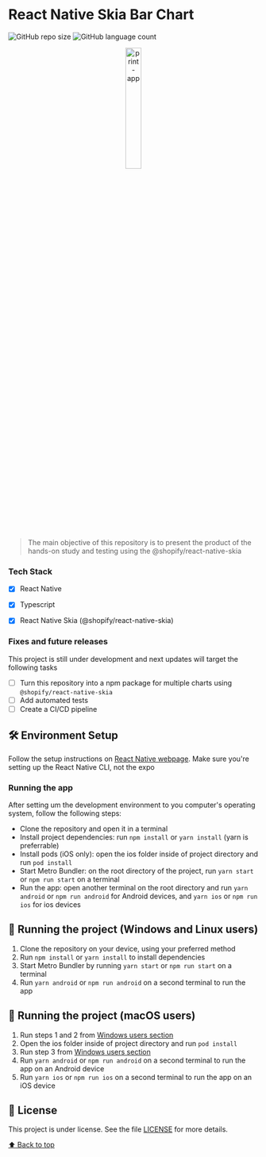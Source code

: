 # React Native Skia Bar Chart



![GitHub repo size](https://img.shields.io/github/repo-size/lucas-figueiredo-m/rn-skia-barchart?style=for-the-badge)
![GitHub language count](https://img.shields.io/github/languages/count/lucas-figueiredo-m/rn-skia-barchart?style=for-the-badge)

<div align="center">
  <img src="./screenshots/animation.gif" width="25%" height="25%" alt="print-app">
</div>

> The main objective of this repository is to present the product of the hands-on study and testing using the @shopify/react-native-skia

### Tech Stack

- [x] React Native
- [x] Typescript
- [x] React Native Skia (@shopify/react-native-skia)


### Fixes and future releases

This project is still under development and next updates will target the following tasks

- [ ] Turn this repository into a npm package for multiple charts using `@shopify/react-native-skia`
- [ ] Add automated tests
- [ ] Create a CI/CD pipeline

## 🛠️ Environment Setup

Follow the setup instructions on [React Native webpage](https://reactnative.dev/docs/environment-setup). Make sure you're setting up the React Native CLI, not the expo



### Running the app

After setting um the development environment to you computer's operating system, follow the following steps:

- Clone the repository and open it in a terminal
- Install project dependencies: run `npm install` or `yarn install` (yarn is preferrable)
- Install pods (iOS only): open the ios folder inside of project directory and run `pod install`
- Start Metro Bundler: on the root directory of the project, run `yarn start` or `npm run start` on a terminal
- Run the app: open another terminal on the root directory and run `yarn android` or `npm run android` for Android devices, and `yarn ios` or `npm run ios` for ios devices



## 🚀 Running the project (Windows and Linux users)

1. Clone the repository on your device, using your preferred method
2. Run `npm install` or `yarn install` to install dependencies
3. Start Metro Bundler by running `yarn start` or `npm run start` on a terminal
4. Run `yarn android` or `npm run android` on a second terminal to run the app



## 🚀 Running the project (macOS users)
1. Run steps 1 and 2 from [Windows users section](#-running-the-project-windows-and-linux-users)
2. Open the ios folder inside of project directory and run `pod install`
3. Run step 3 from [Windows users section](#-running-the-project-windows-and-linux-users)
4. Run `yarn android` or `npm run android` on a second terminal to run the app on an Android device
5. Run `yarn ios` or `npm run ios` on a second terminal to run the app on an iOS device

<!--
## ‼️ Troubleshooting
If the browser don't display the project, check the terminal to see if the project started on a different port. Port 3000 is the default for NextJS applications.
Any other errors, please report an issue
!-->


## 📝 License

This project is under license. See the file [LICENSE](LICENSE.md) for more details.

[⬆ Back to top](#react-native-skia-bar-chart)<br>
